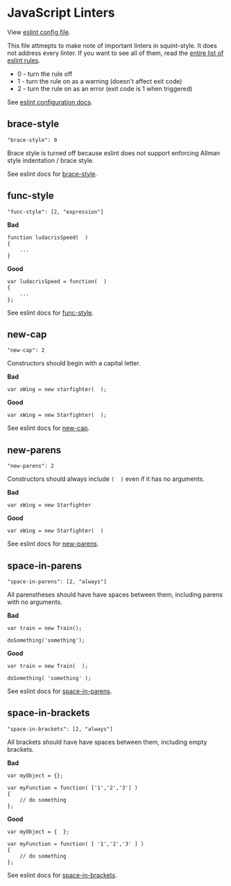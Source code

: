# JavaScript Linters

View [eslint config file](https://github.com/RyanWarner/squint-style/blob/master/config-files/.eslintrc).

This file attmepts to make note of important linters in squint-style. It does not address every linter. If you want to see all of them, read the [entire list of eslint rules](http://eslint.org/docs/rules/).

- 0 - turn the rule off
- 1 - turn the rule on as a warning (doesn't affect exit code)
- 2 - turn the rule on as an error (exit code is 1 when triggered)

See [eslint configuration docs](http://eslint.org/docs/configuring/).

## brace-style

`"brace-style": 0`

Brace style is turned off because eslint does not support enforcing Allman style indentation / brace style.

See eslint docs for [brace-style](http://eslint.org/docs/rules/brace-style.html).

## func-style

`"func-style": [2, "expression"]`

**Bad**
```
function ludacrisSpeed(  )
{
	...
}
```

**Good**
```
var ludacrisSpeed = function(  )
{
	...
};
```

See eslint docs for [func-style](http://eslint.org/docs/rules/func-style.html).

## new-cap

`"new-cap": 2`

Constructors should begin with a capital letter.

**Bad**

`var xWing = new starfighter(  );`

**Good**

`var xWing = new Starfighter(  );`

See eslint docs for [new-cap](http://eslint.org/docs/rules/new-cap.html).

## new-parens

`"new-parens": 2`

Constructors should always include `(  )` even if it has no arguments.

**Bad**

`var xWing = new Starfighter`

**Good**

`var xWing = new Starfighter(  )`

See eslint docs for [new-parens](http://eslint.org/docs/rules/new-parens.html).

## space-in-parens

`"space-in-parens": [2, "always"]`

All parenstheses should have have spaces between them, including parens with no arguments.

**Bad**

```
var train = new Train();

doSomething('something');
```

**Good**

```
var train = new Train(  );

doSomething( 'something' );
```

See eslint docs for [space-in-parens](http://eslint.org/docs/rules/space-in-parens.html).

## space-in-brackets

`"space-in-brackets": [2, "always"]`

All brackets should have have spaces between them, including empty brackets.

**Bad**

```
var myObject = {};

var myFunction = function( ['1','2','3'] )
{
	// do something
};

```

**Good**

```
var myObject = {  };

var myFunction = function( [ '1','2','3' ] )
{
	// do something
};
```

See eslint docs for [space-in-brackets](http://eslint.org/docs/rules/space-in-brackets).